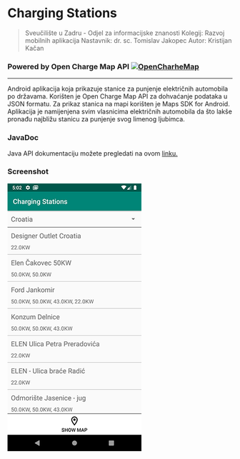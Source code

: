 # Charging Stations

>Sveučilište u Zadru - Odjel za informacijske znanosti
>Kolegij: Razvoj mobilnih aplikacija
>Nastavnik: dr. sc. Tomislav Jakopec
>Autor: Kristijan Kačan
### Powered by Open Charge Map API [![OpenCharheMap](https://openchargemap.org/favicon.ico)](http://openchargemap.org/site/develop/api)
---
Android aplikacija koja prikazuje stanice za punjenje električnih automobila po državama.
Korišten je Open Charge Map API za dohvaćanje podataka u JSON formatu.
Za prikaz stanica na mapi korišten je Maps SDK for Android.
Aplikacija je namijenjena svim vlasnicima električnih automobila da što lakše pronađu najbližu stanicu za punjenje svog limenog ljubimca.


### JavaDoc
Java API dokumentaciju možete pregledati na ovom [linku.][ln1]

### Screenshot
![](screenshot.png)




[ln1]: <https://kkacan.github.io/ChargingStations/>
